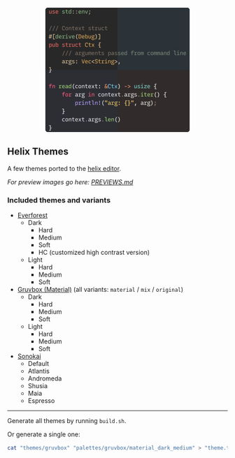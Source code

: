 <p align="center">
  <img src="header.png" alt="header" height="285"/>
</p>

## Helix Themes

A few themes ported to the [helix editor](https://github.com/helix-editor/helix).

*For preview images go here: [PREVIEWS.md](PREVIEWS.md)*

### Included themes and variants

- [Everforest](https://github.com/sainnhe/everforest)
  - Dark
    - Hard
    - Medium
    - Soft
    - HC (customized high contrast version)
  - Light
    - Hard
    - Medium
    - Soft
- [Gruvbox (Material)](https://github.com/sainnhe/gruvbox-material) (all variants: `material` / `mix` / `original`)
  - Dark
    - Hard
    - Medium
    - Soft
  - Light
    - Hard
    - Medium
    - Soft
- [Sonokai](https://github.com/sainnhe/sonokai)
  - Default
  - Atlantis
  - Andromeda
  - Shusia
  - Maia
  - Espresso

---

Generate all themes by running `build.sh`.

Or generate a single one:

```bash
cat "themes/gruvbox" "palettes/gruvbox/material_dark_medium" > "theme.toml"
```

